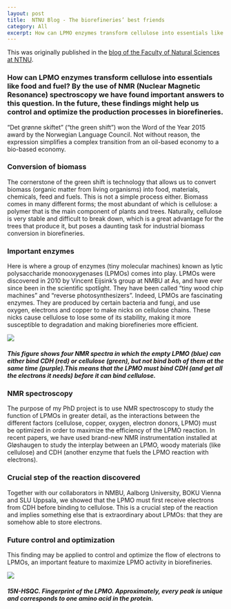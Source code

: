 ```yaml
---
layout: post
title:  NTNU Blog - The biorefineries’ best friends
category: All 
excerpt: How can LPMO enzymes transform cellulose into essentials like food and fuel? By the use of NMR (Nuclear Magnetic Resonance) spectroscopy we have found important answers to this question. In the future, these findings might help us control and optimize the production processes in biorefineries.
---
```

This was originally published in the [blog of the Faculty of Natural Sciences at NTNU](http://blog.nt.ntnu.no/the-biorefineries-best-friends/).

### How can LPMO enzymes transform cellulose into essentials like food and fuel? By the use of NMR (Nuclear Magnetic Resonance) spectroscopy we have found important answers to this question. In the future, these findings might help us control and optimize the production processes in biorefineries.

“Det grønne skiftet” (“the green shift”) won the Word of the Year 2015 award by the Norwegian Language Council. Not without reason, the expression simplifies a complex transition from an oil-based economy to a bio-based economy.

### Conversion of biomass
The cornerstone of the green shift is technology that allows us to convert biomass (organic matter from living organisms) into food, materials, chemicals, feed and fuels. This is not a simple process either. Biomass comes in many different forms; the most abundant of which is cellulose: a polymer that is the main component of plants and trees. Naturally, cellulose is very stable and difficult to break down, which is a great advantage for the trees that produce it, but poses a daunting task for industrial biomass conversion in biorefineries.

### Important enzymes
Here is where a group of enzymes (tiny molecular machines) known as lytic polysaccharide monooxygenases (LPMOs) comes into play. LPMOs were discovered in 2010 by Vincent Eijsink’s group at NMBU at Ås, and have ever since been in the scientific spotlight. They have been called “tiny wood chip machines” and “reverse photosynthesizers”. Indeed, LPMOs are fascinating enzymes. They are produced by certain bacteria and fungi, and use oxygen, electrons and copper to make nicks on cellulose chains. These nicks cause cellulose to lose some of its stability, making it more susceptible to degradation and making biorefineries more efficient.

![](http://blog.nt.ntnu.no/wp-content/uploads/2016/05/NMR-spectra.png)
##### This figure shows four NMR spectra in which the empty LPMO (blue) can either bind CDH (red) or cellulose (green), but not bind both of them at the same time (purple).This means that the LPMO must bind CDH (and get all the electrons it needs) before it can bind cellulose.

 

### NMR spectroscopy
The purpose of my PhD project is to use NMR spectroscopy to study the function of LPMOs in greater detail, as the interactions between the different factors (cellulose, copper, oxygen, electron donors, LPMO) must be optimized in order to maximize the efficiency of the LPMO reaction. In recent papers, we have used brand-new NMR instrumentation installed at Gløshaugen to study the interplay between an LPMO, woody materials (like cellulose) and CDH (another enzyme that fuels the LPMO reaction with electrons).

### Crucial step of the reaction discovered
Together with our collaborators in NMBU, Aalborg University, BOKU Vienna and SLU Uppsala, we showed that the LPMO must first receive electrons from CDH before binding to cellulose. This is a crucial step of the reaction and implies something else that is extraordinary about LPMOs: that they are somehow able to store electrons.

### Future control and optimization
This finding may be applied to control and optimize the flow of electrons to LPMOs, an important feature to maximize LPMO activity in biorefineries.

![](http://blog.nt.ntnu.no/wp-content/uploads/2016/05/LPMO-fingerprint.png)
##### 15N-HSQC. Fingerprint of the LPMO. Approximately, every peak is unique and corresponds to one amino acid in the protein.

